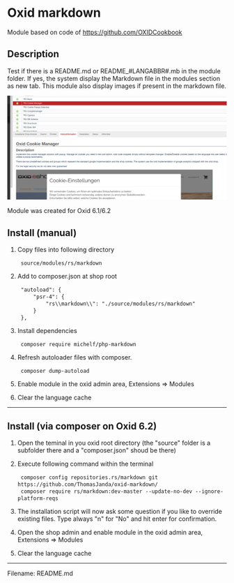 # Oxid markdown

Module based on code of https://github.com/OXIDCookbook

## Description

Test if there is a README.md or README_#LANGABBR#.mb in the module folder. If yes, the system display the Markdown file 
in the modules section as new tab. This module also display images if present in the markdown file.

![](settings1.png)

Module was created for Oxid 6.1/6.2

## Install (manual)

1. Copy files into following directory
        
        source/modules/rs/markdown
        
2. Add to composer.json at shop root
  
        "autoload": {
            "psr-4": {
                "rs\\markdown\\": "./source/modules/rs/markdown"
            }
        },

3. Install dependencies 

        composer require michelf/php-markdown

4. Refresh autoloader files with composer.

        composer dump-autoload
        
5. Enable module in the oxid admin area, Extensions => Modules

6. Clear the language cache

---

## Install (via composer on Oxid 6.2)

1. Open the teminal in you oxid root directory (the "source" folder is a subfolder there and a "composer.json" shoud be there)

2. Execute following command within the terminal

        composer config repositories.rs/markdown git https://github.com/ThomasJanda/oxid-markdown/
        composer require rs/markdown:dev-master --update-no-dev --ignore-platform-reqs

3. The installation script will now ask some question if you like to override existing files. Type always "n" for "No" and hit enter for confirmation. 

4. Open the shop admin and enable module in the oxid admin area, Extensions => Modules

5. Clear the language cache

---

Filename: README.md